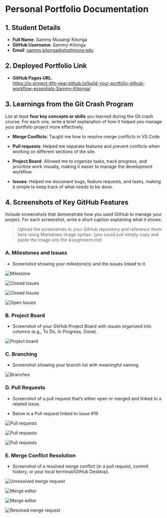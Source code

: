# Personal Portfolio Documentation

## 1. Student Details

- **Full Name**: Sammy Musangi Kitonga
- **GitHub Username**: Sammy-Kitonga
- **Email**: sammy.kitonga@strathmore.edu

## 2. Deployed Portfolio Link

- **GitHub Pages URL**:  
  https://is-project-4th-year.github.io/build-your-portfolio-github-workflow-essentials-Sammy-Kitonga/

## 3. Learnings from the Git Crash Program

List at least **four key concepts or skills** you learned during the Git crash course. For each one, write a brief explanation of how it helped you manage your portfolio project more effectively.

- **Merge Conflicts**: Taught me how to resolve merge conflicts in VS Code
- **Pull requests**: Helped me separate features and prevent conflicts when working on different sections of the site.
- **Project Board**: Allowed me to organize tasks, track progress, and prioritize work visually, making it easier to manage the development workflow.

- **Issues**: Helped me document bugs, feature requests, and tasks, making it simple to keep track of what needs to be done.

## 4. Screenshots of Key GitHub Features

Include screenshots that demonstrate how you used GitHub to manage your project. For each screenshot, write a short caption explaining what it shows.

> Upload the screenshots to your GitHub repository and reference them here using Markdown image syntax:
> (you could just simply copy and paste the image into the Assignment.md)

### A. Milestones and Issues

- Screenshot showing your milestone(s) and the issues linked to it.

![Milestone](images/Milestone.png)

![Closed Issues](images/Closed_Issues1.png)

![Closed Issues](images/Closed_Issues2.png)

![Open Issues](images/Open_Issues.png)

### B. Project Board

- Screenshot of your GitHub Project Board with issues organized into columns (e.g., To Do, In Progress, Done).

![Project board](images/Project_Board.png)

### C. Branching

- Screenshot showing your branch list with meaningful naming.

![Branches](images/Branches.png)

### D. Pull Requests

- Screenshot of a pull request that’s either open or merged and linked to a related issue.

- Below is a Pull request linked to issue #19

![Pull requests](images/PR_pt1.png)

![Pull requests](images/PR_pt2.png)

![Pull requests](images/PR_pt3.png)

### E. Merge Conflict Resolution

- Screenshot of a resolved merge conflict (in a pull request, commit history, or your local terminal/GitHub Desktop).

![Unresolved merge request](images/unresolved_merge_conflict.png)

![Merge editor](images/Merge_editor_1.png)

![Merge editor](images/Merge_editor_2.png)

![Resolved merge request](images/solved_merge_conflict.png)
